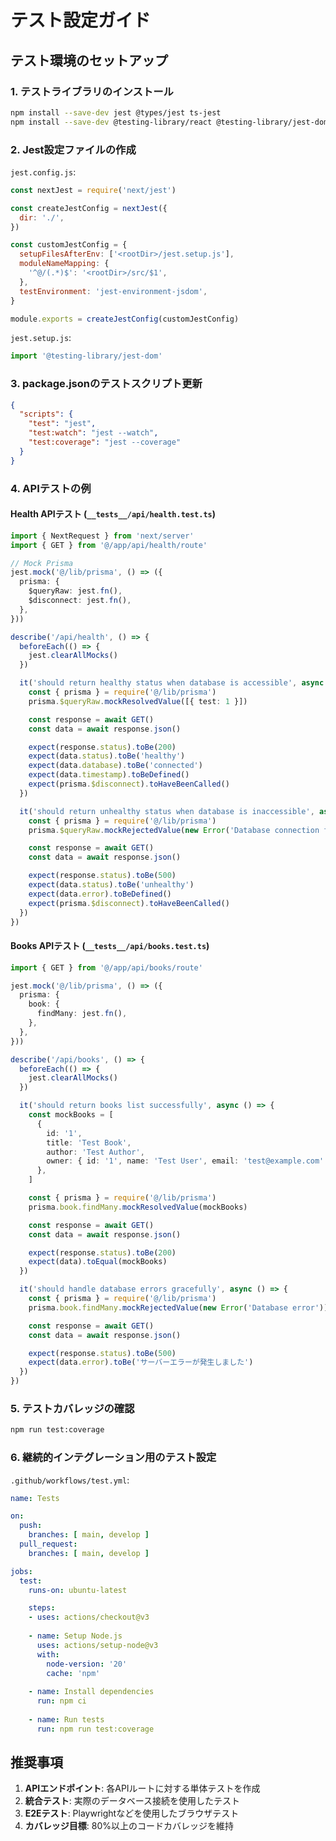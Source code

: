 # テスト設定ガイド

## テスト環境のセットアップ

### 1. テストライブラリのインストール
```bash
npm install --save-dev jest @types/jest ts-jest
npm install --save-dev @testing-library/react @testing-library/jest-dom
```

### 2. Jest設定ファイルの作成

`jest.config.js`:
```javascript
const nextJest = require('next/jest')

const createJestConfig = nextJest({
  dir: './',
})

const customJestConfig = {
  setupFilesAfterEnv: ['<rootDir>/jest.setup.js'],
  moduleNameMapping: {
    '^@/(.*)$': '<rootDir>/src/$1',
  },
  testEnvironment: 'jest-environment-jsdom',
}

module.exports = createJestConfig(customJestConfig)
```

`jest.setup.js`:
```javascript
import '@testing-library/jest-dom'
```

### 3. package.jsonのテストスクリプト更新
```json
{
  "scripts": {
    "test": "jest",
    "test:watch": "jest --watch",
    "test:coverage": "jest --coverage"
  }
}
```

### 4. APIテストの例

#### Health APIテスト (`__tests__/api/health.test.ts`)
```typescript
import { NextRequest } from 'next/server'
import { GET } from '@/app/api/health/route'

// Mock Prisma
jest.mock('@/lib/prisma', () => ({
  prisma: {
    $queryRaw: jest.fn(),
    $disconnect: jest.fn(),
  },
}))

describe('/api/health', () => {
  beforeEach(() => {
    jest.clearAllMocks()
  })

  it('should return healthy status when database is accessible', async () => {
    const { prisma } = require('@/lib/prisma')
    prisma.$queryRaw.mockResolvedValue([{ test: 1 }])

    const response = await GET()
    const data = await response.json()

    expect(response.status).toBe(200)
    expect(data.status).toBe('healthy')
    expect(data.database).toBe('connected')
    expect(data.timestamp).toBeDefined()
    expect(prisma.$disconnect).toHaveBeenCalled()
  })

  it('should return unhealthy status when database is inaccessible', async () => {
    const { prisma } = require('@/lib/prisma')
    prisma.$queryRaw.mockRejectedValue(new Error('Database connection failed'))

    const response = await GET()
    const data = await response.json()

    expect(response.status).toBe(500)
    expect(data.status).toBe('unhealthy')
    expect(data.error).toBeDefined()
    expect(prisma.$disconnect).toHaveBeenCalled()
  })
})
```

#### Books APIテスト (`__tests__/api/books.test.ts`)
```typescript
import { GET } from '@/app/api/books/route'

jest.mock('@/lib/prisma', () => ({
  prisma: {
    book: {
      findMany: jest.fn(),
    },
  },
}))

describe('/api/books', () => {
  beforeEach(() => {
    jest.clearAllMocks()
  })

  it('should return books list successfully', async () => {
    const mockBooks = [
      {
        id: '1',
        title: 'Test Book',
        author: 'Test Author',
        owner: { id: '1', name: 'Test User', email: 'test@example.com' },
      },
    ]

    const { prisma } = require('@/lib/prisma')
    prisma.book.findMany.mockResolvedValue(mockBooks)

    const response = await GET()
    const data = await response.json()

    expect(response.status).toBe(200)
    expect(data).toEqual(mockBooks)
  })

  it('should handle database errors gracefully', async () => {
    const { prisma } = require('@/lib/prisma')
    prisma.book.findMany.mockRejectedValue(new Error('Database error'))

    const response = await GET()
    const data = await response.json()

    expect(response.status).toBe(500)
    expect(data.error).toBe('サーバーエラーが発生しました')
  })
})
```

### 5. テストカバレッジの確認
```bash
npm run test:coverage
```

### 6. 継続的インテグレーション用のテスト設定

`.github/workflows/test.yml`:
```yaml
name: Tests

on:
  push:
    branches: [ main, develop ]
  pull_request:
    branches: [ main, develop ]

jobs:
  test:
    runs-on: ubuntu-latest

    steps:
    - uses: actions/checkout@v3
    
    - name: Setup Node.js
      uses: actions/setup-node@v3
      with:
        node-version: '20'
        cache: 'npm'
    
    - name: Install dependencies
      run: npm ci
    
    - name: Run tests
      run: npm run test:coverage
```

## 推奨事項

1. **APIエンドポイント**: 各APIルートに対する単体テストを作成
2. **統合テスト**: 実際のデータベース接続を使用したテスト
3. **E2Eテスト**: Playwrightなどを使用したブラウザテスト
4. **カバレッジ目標**: 80%以上のコードカバレッジを維持
